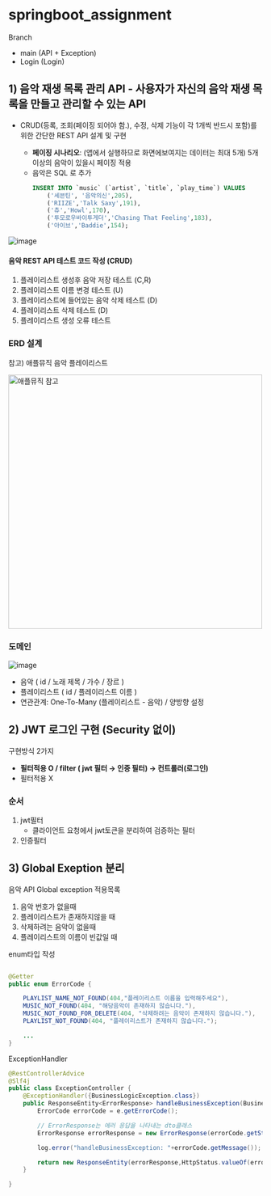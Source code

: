 # springboot_assignment

Branch 
 * main (API + Exception)
 * Login (Login) 

## 1) 음악 재생 목록 관리 API - 사용자가 자신의 음악 재생 목록을 만들고 관리할 수 있는 API

- CRUD(등록, 조회(페이징 되어야 함.), 수정, 삭제 기능이 각 1개씩 반드시 포함)를 위한 간단한 REST API 설계 및 구현

    - **페이징 시나리오**: (앱에서 실행하므로 화면에보여지는 데이터는 최대 5개)  5개 이상의 음악이 있을시 페이징 적용
    * 음악은 SQL 로 추가
        ```sql
        INSERT INTO `music` (`artist`, `title`, `play_time`) VALUES
            ('세븐틴', '음악의신',205),
            ('RIIZE','Talk Saxy',191),
            ('츄','Howl',170),
            ('투모로우바이투게더','Chasing That Feeling',183),
            ('아이브','Baddie',154);
        ```


![image](https://github.com/SangWoon123/springboot_assignment/assets/100204926/7c05b299-c28e-49f0-b30c-6074cc9e71db)

#### 음악 REST API 테스트 코드 작성 (CRUD)

1. 플레이리스트 생성후 음악 저장 테스트 (C,R)
2. 플레이리스트 이름 변경 테스트 (U)
3. 플레이리스트에 들어있는 음악 삭제 테스트 (D)
4. 플레이리스트 삭제 테스트 (D)
5. 플레이리스트 생성 오류 테스트
### ERD 설계
참고) 애플뮤직 음악 플레이리스트 

<img width="503" alt="애플뮤직 참고" src="https://github.com/SangWoon123/springboot_assignment/assets/100204926/c6c0b5d4-cb29-48db-95ad-b83155331b71">


### 도메인
![image](https://github.com/SangWoon123/springboot_assignment/assets/100204926/d500ab23-860e-438e-aca5-e89f3427d757)

- 음악 ( id / 노래 제목 / 가수 / 장르 )
- 플레이리스트 ( id / 플레이리스트 이름 )
- 연관관계: One-To-Many (플레이리스트 - 음악) / 양방향 설정

    
## 2) JWT 로그인 구현 (Security 없이)

구현방식 2가지

- **필터적용 O / filter ( jwt 필터 → 인증 필터) → 컨트롤러(로그인)**
- 필터적용 X

### 순서

1. jwt필터
    * 클라이언트 요청에서 jwt토큰을 분리하여 검증하는 필터
2. 인증필터

## 3) Global Exeption 분리

음악 API Global exception 적용목록

1. 음악 번호가 없을때 
2. 플레이리스트가 존재하지않을 때 
3. 삭제하려는 음악이 없을때
4. 플레이리스트의 이름이 빈값일 때

enum타입 작성

```java

@Getter
public enum ErrorCode {

    PLAYLIST_NAME_NOT_FOUND(404,"플레이리스트 이름을 입력해주세요"),
    MUSIC_NOT_FOUND(404, "해당음악이 존재하지 않습니다."),
    MUSIC_NOT_FOUND_FOR_DELETE(404, "삭제하려는 음악이 존재하지 않습니다."),
    PLAYLIST_NOT_FOUND(404, "플레이리스트가 존재하지 않습니다.");

    ...
}
```

ExceptionHandler

```java
@RestControllerAdvice
@Slf4j
public class ExceptionController {
    @ExceptionHandler({BusinessLogicException.class})
    public ResponseEntity<ErrorResponse> handleBusinessException(BusinessLogicException e){
        ErrorCode errorCode = e.getErrorCode();

        // ErrorResponse는 에러 응답을 나타내는 dto클래스
        ErrorResponse errorResponse = new ErrorResponse(errorCode.getStatus(), errorCode.getMessage());

        log.error("handleBusinessException: "+errorCode.getMessage());

        return new ResponseEntity(errorResponse,HttpStatus.valueOf(errorCode.getStatus()));
    }

}
```
